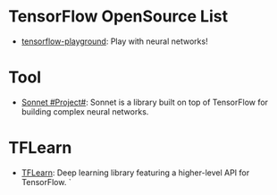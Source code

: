

# TensorFlow OpenSource List

- [tensorflow-playground](https://github.com/tensorflow/playground): Play with neural networks!

# Tool

- [Sonnet #Project#](https://github.com/deepmind/sonnet): Sonnet is a library built on top of TensorFlow for building complex neural networks.

# TFLearn

- [TFLearn](https://github.com/tflearn/tflearn): Deep learning library featuring a higher-level API for TensorFlow.
  `
